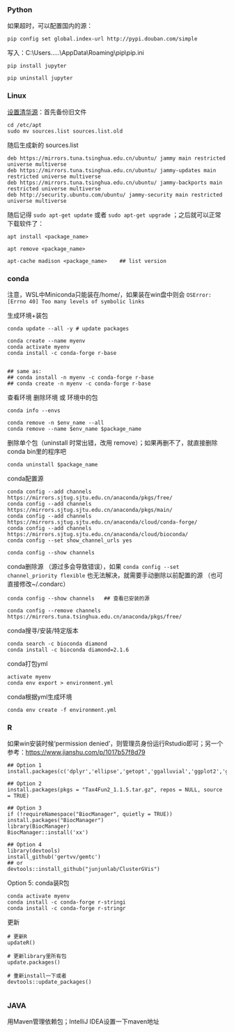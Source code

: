 

### Python

如果超时，可以配置国内的源：
```
pip config set global.index-url http://pypi.douban.com/simple
```
写入：C:\Users\.....\AppData\Roaming\pip\pip.ini

```
pip install jupyter

pip uninstall jupyter
```

### Linux

[设置清华源](https://mirrors.tuna.tsinghua.edu.cn/help/ubuntu/)：首先备份旧文件
```
cd /etc/apt
sudo mv sources.list sources.list.old
```
随后生成新的 sources.list
```
deb https://mirrors.tuna.tsinghua.edu.cn/ubuntu/ jammy main restricted universe multiverse
deb https://mirrors.tuna.tsinghua.edu.cn/ubuntu/ jammy-updates main restricted universe multiverse
deb https://mirrors.tuna.tsinghua.edu.cn/ubuntu/ jammy-backports main restricted universe multiverse
deb http://security.ubuntu.com/ubuntu/ jammy-security main restricted universe multiverse
```

随后记得 ```sudo apt-get update``` 或者  ```sudo apt-get upgrade``` ；之后就可以正常下载软件了：

```
apt install <package_name>

apt remove <package_name>

apt-cache madison <package_name>    ## list version
```


### conda

注意，WSL中Miniconda只能装在/home/，如果装在win盘中则会 ```OSError: [Errno 40] Too many levels of symbolic links```

生成环境+装包
```
conda update --all -y # update packages

conda create --name myenv
conda activate myenv
conda install -c conda-forge r-base


## same as: 
## conda install -n myenv -c conda-forge r-base
## conda create -n myenv -c conda-forge r-base
```
查看环境 删除环境 或 环境中的包
```
conda info --envs

conda remove -n $env_name --all
conda remove --name $env_name $package_name
```
删除单个包（uninstall 时常出错，改用 remove）；如果再删不了，就直接删除conda bin里的程序吧
```
conda uninstall $package_name
```


conda配置源
```
conda config --add channels https://mirrors.sjtug.sjtu.edu.cn/anaconda/pkgs/free/
conda config --add channels https://mirrors.sjtug.sjtu.edu.cn/anaconda/pkgs/main/
conda config --add channels https://mirrors.sjtug.sjtu.edu.cn/anaconda/cloud/conda-forge/
conda config --add channels https://mirrors.sjtug.sjtu.edu.cn/anaconda/cloud/bioconda/
conda config --set show_channel_urls yes

conda config --show channels
```

conda删除源 （源过多会导致错误），如果 ```conda config --set channel_priority flexible``` 也无法解决，就需要手动删除以前配置的源 （也可直接修改~/.condarc）
```
conda config --show channels   ## 查看已安装的源

conda config --remove channels https://mirrors.tuna.tsinghua.edu.cn/anaconda/pkgs/free/
```

conda搜寻/安装/特定版本
```
conda search -c bioconda diamond 
conda install -c bioconda diamond=2.1.6
```

conda打包yml
```
activate myenv
conda env export > environment.yml
```
conda根据yml生成环境
```
conda env create -f environment.yml
```


### R
如果win安装时候‘permission denied’，则管理员身份运行Rstudio即可；另一个参考：https://www.jianshu.com/p/1017b57f8d79
```
## Option 1
install.packages(c('dplyr','ellipse','getopt','ggalluvial','ggplot2','ggrepel','lubridate','plyr','RColorBrewer','Rmisc','tidyr','vegan','ggpubr','ggsignif','reticulate'),repo='https://mirrors.tuna.tsinghua.edu.cn/CRAN/')

## Option 2
install.packages(pkgs = "Tax4Fun2_1.1.5.tar.gz", repos = NULL, source = TRUE)

## Option 3
if (!requireNamespace("BiocManager", quietly = TRUE))
install.packages("BiocManager")
library(BiocManager)
BiocManager::install('xx')

## Option 4
library(devtools)
install_github('gertvv/gemtc')  
## or
devtools::install_github("junjunlab/ClusterGVis")

```
Option 5: conda装R包
```
conda activate myenv
conda install -c conda-forge r-stringi
conda install -c conda-forge r-stringr
```
更新
```
# 更新R
updateR()

# 更新library里所有包
update.packages()

# 重新install一下或者
devtools::update_packages()


```

### JAVA
用Maven管理依赖包；IntelliJ IDEA设置一下maven地址

